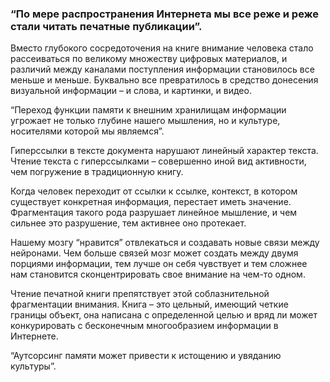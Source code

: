 ### “По мере распространения Интернета мы все реже и реже стали читать печатные публикации”.


Вместо глубокого сосредоточения на книге внимание человека стало рассеиваться по великому множеству цифровых материалов, и различий между каналами поступления информации становилось все меньше и меньше. Буквально все превратилось в средство донесения визуальной информации – и слова, и картинки, и видео.


“Переход функции памяти к внешним хранилищам информации угрожает не только глубине нашего мышления, но и культуре, носителями которой мы являемся”.

Гиперссылки в тексте документа нарушают линейный характер текста. Чтение текста с гиперссылками – совершенно иной вид активности, чем погружение в традиционную книгу.

Когда человек переходит от ссылки к ссылке, контекст, в котором существует конкретная информация, перестает иметь значение. Фрагментация такого рода разрушает линейное мышление, и чем сильнее это разрушение, тем активнее оно протекает.

Нашему мозгу “нравится” отвлекаться и создавать новые связи между нейронами. Чем больше связей мозг может создать между двумя порциями информации, тем лучше он себя чувствует и тем сложнее нам становится сконцентрировать свое внимание на чем-то одном.

Чтение печатной книги препятствует этой соблазнительной фрагментации внимания. Книга – это цельный, имеющий четкие границы объект, она написана с определенной целью и вряд ли может конкурировать с бесконечным многообразием информации в Интернете.

“Аутсорсинг памяти может привести к истощению и увяданию культуры”.